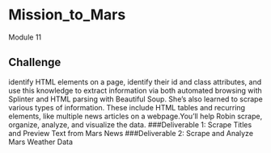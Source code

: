 # Mission_to_Mars
Module 11 
## Challenge
identify HTML elements on a page, identify their id and class attributes, and use this knowledge to extract information via both automated browsing with Splinter and HTML parsing with Beautiful Soup. She’s also learned to scrape various types of information. These include HTML tables and recurring elements, like multiple news articles on a webpage.You’ll help Robin scrape, organize, analyze, and visualize the data.
###Deliverable 1: Scrape Titles and Preview Text from Mars News
###Deliverable 2: Scrape and Analyze Mars Weather Data
